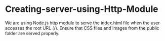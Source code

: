 # Creating-server-using-Http-Module
We are using Node.js http module to serve the index.html file when the user accesses the root URL (/). Ensure that CSS files and images from the public folder are served properly.
